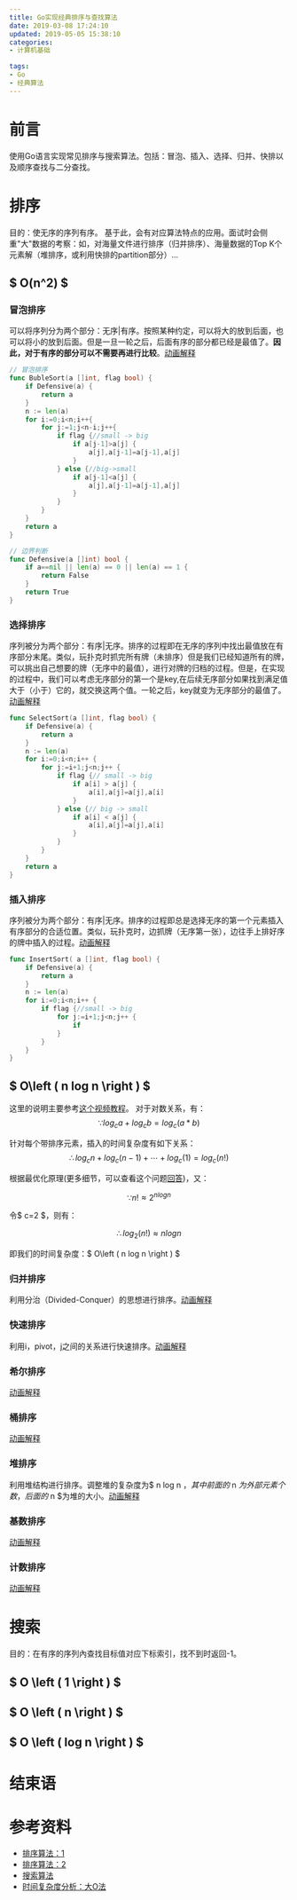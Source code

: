 ```yaml
---
title: Go实现经典排序与查找算法
date: 2019-03-08 17:24:10
updated: 2019-05-05 15:38:10
categories:
- 计算机基础

tags:
- Go
- 经典算法
---
```

# 前言
使用Go语言实现常见排序与搜索算法。包括：冒泡、插入、选择、归并、快排以及顺序查找与二分查找。

<!-- more -->
# 排序
目的：使无序的序列有序。
基于此，会有对应算法特点的应用。面试时会侧重"大"数据的考察：如，对海量文件进行排序（归并排序）、海量数据的Top K个元素解（堆排序，或利用快排的partition部分）...

## $ O(n^2) $
### 冒泡排序
可以将序列分为两个部分：无序|有序。按照某种约定，可以将大的放到后面，也可以将小的放到后面。但是一旦一轮之后，后面有序的部分都已经是最值了。**因此，对于有序的部分可以不需要再进行比较**。[动画解释](https://www.bilibili.com/video/av41042841/?p=7)

```go
// 冒泡排序
func BubleSort(a []int, flag bool) {
    if Defensive(a) {
        return a
    }
    n := len(a)
    for i:=0;i<n;i++{
        for j:=1;j<n-i;j++{
            if flag {//small -> big
                if a[j-1]>a[j] {
                    a[j],a[j-1]=a[j-1],a[j]
                }
            } else {//big->small
                if a[j-1]<a[j] {
                    a[j],a[j-1]=a[j-1],a[j]
                }
            }
        }
    }
    return a
}

// 边界判断
func Defensive(a []int) bool {
    if a==nil || len(a) == 0 || len(a) == 1 {
        return False
    }
    return True
}

```

### 选择排序
序列被分为两个部分：有序|无序。排序的过程即在无序的序列中找出最值放在有序部分末尾。类似，玩扑克时抓完所有牌（未排序）但是我们已经知道所有的牌，可以挑出自己想要的牌（无序中的最值），进行对牌的归档的过程。但是，在实现的过程中，我们可以考虑无序部分的第一个是key,在后续无序部分如果找到满足值大于（小于）它的，就交换这两个值。一轮之后，key就变为无序部分的最值了。[动画解释](https://www.bilibili.com/video/av41042841/?p=10)

```go
func SelectSort(a []int, flag bool) {
    if Defensive(a) {
        return a
    }
    n := len(a)
    for i:=0;i<n;i++ {
        for j:=i+1;j<n;j++ {
            if flag {// small -> big
                if a[i] > a[j] {
                    a[i],a[j]=a[j],a[i]
                }
            } else {// big -> small
                if a[i] < a[j] {
                    a[i],a[j]=a[j],a[i]
                }
            }
        }
    }
    return a
}
```

### 插入排序
序列被分为两个部分：有序|无序。排序的过程即总是选择无序的第一个元素插入有序部分的合适位置。类似，玩扑克时，边抓牌（无序第一张），边往手上排好序的牌中插入的过程。[动画解释](https://www.bilibili.com/video/av41042841/?p=1)

```go
func InsertSort( a []int, flag bool) {
    if Defensive(a) {
        return a
    }
    n := len(a)
    for i:=0;i<n;i++ {
        if flag {//small -> big
            for j:=i+1;j<n;j++ {
                if
            }
        }
    }
}

```

## $ O\left ( n log n \right ) $
这里的说明主要参考[这个视频教程](https://www.youtube.com/watch?v=4Q72kbwyEmk)。
对于对数关系，有：
$$ \because log_c a + log_c b = log_c \left ( {a*b} \right ) $$

针对每个带排序元素，插入的时间复杂度有如下关系：
$$ \therefore log_c n + log_c \left ( {n-1}\right ) + \cdots + log_c \left( 1 \right ) = log_c \left ( n! \right ) $$

根据最优化原理(更多细节，可以查看这个问题[回答](https://math.stackexchange.com/questions/140961/why-is-logn-on-log-n))，又：

$$ \because n! \approx 2^{ n log n } $$

令$ c=2 $，则有：

$$ \therefore log_2 \left ( n! \right ) \approx n log n $$

即我们的时间复杂度：$ O\left ( n log n \right ) $

### 归并排序
利用分治（Divided-Conquer）的思想进行排序。[动画解释](https://www.bilibili.com/video/av41042841/?p=3)

### 快速排序
利用i，pivot，j之间的关系进行快速排序。[动画解释](https://www.bilibili.com/video/av41042841/?p=6)

### 希尔排序
[动画解释](https://www.bilibili.com/video/av41042841/?p=9)

### 桶排序
[动画解释](https://www.bilibili.com/video/av41042841/?p=8)

### 堆排序
利用堆结构进行排序。调整堆的复杂度为$ n log n $，其中前面的$ n $为外部元素个数，后面的$ n $为堆的大小。[动画解释](https://www.bilibili.com/video/av41042841/?p=2)

### 基数排序
[动画解释](https://www.bilibili.com/video/av41042841/?p=4)

### 计数排序
[动画解释](https://www.bilibili.com/video/av41042841/?p=5)


# 搜索
目的：在有序的序列內查找目标值对应下标索引，找不到时返回-1。
## $ O \left ( 1 \right ) $

## $ O \left ( n \right ) $

## $ O \left ( log n \right ) $

# 结束语


# 参考资料
- [排序算法：1](https://www.cnblogs.com/onepixel/p/7674659.html)
- [排序算法：2](https://github.com/francistao/LearningNotes/blob/master/Part3/Algorithm/Sort/%E9%9D%A2%E8%AF%95%E4%B8%AD%E7%9A%84%2010%20%E5%A4%A7%E6%8E%92%E5%BA%8F%E7%AE%97%E6%B3%95%E6%80%BB%E7%BB%93.md)
- [搜索算法](https://www.cnblogs.com/maybe2030/p/4715035.html)
- [时间复杂度分析：大O法](https://www.jianshu.com/p/59d09b9cee58)
